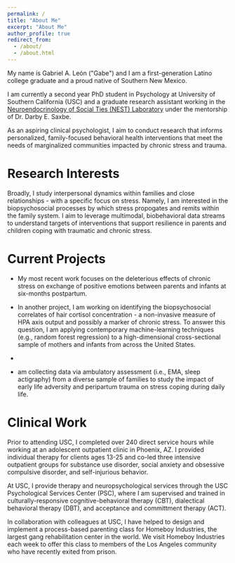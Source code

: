 ```yaml
---
permalink: /
title: "About Me"
excerpt: "About Me"
author_profile: true
redirect_from: 
  - /about/
  - /about.html
---
```


My name is Gabriel A. León ("Gabe") and I am a first-generation Latino college graduate and a proud native of Southern New Mexico.

I am currently a second year PhD student in Psychology at University of Southern California (USC) and a graduate research assistant working in the [Neuroendocrinology of Social Ties (NEST) Laboratory](https://dornsife.usc.edu/nestlab/research/) under the mentorship of Dr. Darby E. Saxbe.

As an aspiring clinical psychologist, I aim to conduct research that informs personalized, family-focused behavioral health interventions that meet the needs of marginalized communities impacted by chronic stress and trauma.

Research Interests
=====
Broadly, I study interpersonal dynamics within families and close relationships - with a specific focus on stress. Namely, I am interested in the biopsychosocial processes by which stress propogates and remits within the family system. I aim to leverage multimodal, biobehavioral data streams to understand targets of interventions that support resilience in parents and children coping with traumatic and chronic stress.

Current Projects
=====
* My most recent work focuses on the deleterious effects of chronic stress on exchange of positive emotions between parents and infants at six-months postpartum.

* In another project, I am working on identifying the biopsychosocial correlates of hair cortisol concentration - a non-invasive measure of HPA axis output and possibly a marker of chronic stress. To answer this question, I am applying contemporary machine-learning techniques (e.g., random forest regression) to a high-dimensional cross-sectional sample of mothers and infants from across the United States. 
* 
*  am collecting data via ambulatory assessment (i.e., EMA, sleep actigraphy) from a diverse sample of families to study the impact of early life adversity and peripartum trauma on stress coping during daily life.

Clinical Work
=====
Prior to attending USC, I completed over 240 direct service hours while working at an adolescent outpatient clinic in Phoenix, AZ. I provided individual therapy for clients ages 13-25 and co-led three intensive outpatient groups for substance use disorder, social anxiety and obsessive compulsive disorder, and self-injurious behavior. 

At USC, I provide therapy and neuropsychological services through the USC Psychological Services Center (PSC), where I am supervised and trained in culturally-responsive cognitive-behavioral therapy (CBT), dialectical behavioral therapy (DBT), and acceptance and committment therapy (ACT). 

In collaboration with colleagues at USC, I have helped to design and implement a process-based parenting class for Homeboy Industries, the largest gang rehabilitation center in the world. We visit Homeboy Industries each week to offer this class to members of the Los Angeles community who have recently exited from prison. 

